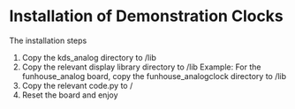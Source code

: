# Installation of Demonstration Clocks

The installation steps
1. Copy the kds_analog directory to /lib
2. Copy the relevant display library directory to /lib
   Example: For the funhouse_analog board, copy the funhouse_analogclock directory to /lib
3. Copy the relevant code.py to /
4. Reset the board and enjoy